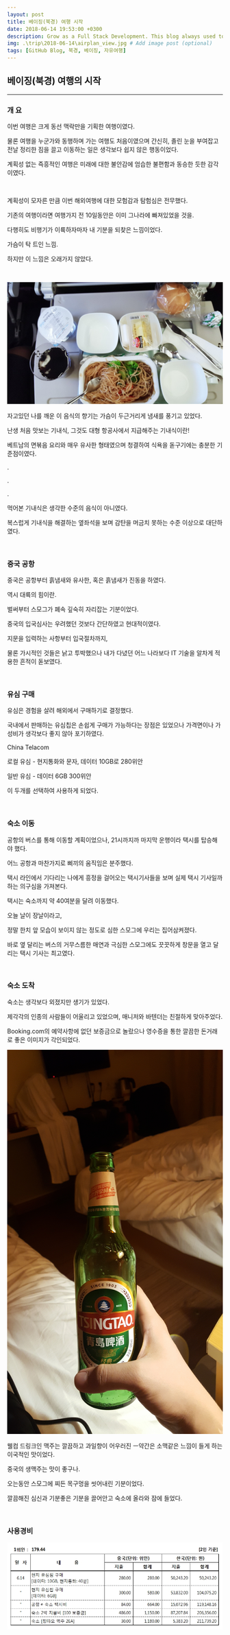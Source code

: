```yaml
---
layout: post
title: 베이징(북경) 여행 시작
date: 2018-06-14 19:53:00 +0300
description: Grow as a Full Stack Development. This blog always used to keep learning knowledge.
img: .\trip\2018-06-14\airplan_view.jpg # Add image post (optional)
tags: [GitHub Blog, 북경, 베이징, 자유여행]
---
```


## 베이징(북경) 여행의 시작

---

### **개   요**
  
  이번 여행은 크게 동선 맥락만을 기획한 여행이였다.  
  
  물론 여행을 누군가와 동행하며 가는 여행도 처음이였으며 간신히, 졸린 눈을 부여잡고 전날 정리한 짐을 끌고 이동하는 일은 생각보다 쉽지 않은 행동이었다.  
  
  계획성 없는 즉흥적인 여행은 미래에 대한 불안감에 엄습한 불편함과 동승한 듯한 감각이였다.  
  
  <br>

  
  계획성이 모자른 만큼 이번 해외여행에 대한 모험감과 탐험심은 전무했다.  
  
  기존의 여행이라면 여행가지 전 10일동안은 이미 그나라에 빠져있었을 것을.  

  다행히도 비행기가 이륙하자마자 내 기분을 되찾은 느낌이었다.  

  가슴이 탁 트인 느낌.

  하지만 이 느낌은 오래가지 않았다.
  
  <br>

  ![alt](..\assets\img\trip\2018-06-14\airplan_food.jpg)

  자고있던 나를 깨운 이 음식의 향기는 가슴이 두근거리게 냄새를 풍기고 있었다.

  난생 처음 맛보는 기내식, 그것도 대형 항공사에서 지급해주는 기내식이란!

  베트남의 면볶음 요리와 매우 유사한 형태였으며 청결하여 식욕을 돋구기에는 충분한 기준점이였다.

  .

  .
  
  .

  먹어본 기내식은 생각한 수준의 음식이 아니였다.

  복스럽게 기내식을 해결하는 옆좌석을 보며 감탄을 머금치 못하는 수준 이상으로 대단하였다.

  <br>

### **중국 공항**
  
  중국은 공항부터 흙냄새와 유사한, 혹은 흙냄새가 진동을 하였다.

  역시 대륙의 힘이란.

  벌써부터 스모그가 폐속 깊숙히 자리잡는 기분이었다.

  중국의 입국심사는 우려했던 것보다 간단하였고 현대적이였다.

  지문을 입력하는 사항부터 입국절차까지,
  
  물론 가시적인 것들은 낡고 투박했으나 내가 다녔던 어느 나라보다 IT 기술을 알차게 적용한 흔적이 돋보였다.

  <br>

### **유심 구매**

  유심은 경험을 살려 해외에서 구매하기로 결정했다.

  국내에서 판매하는 유심칩은 손쉽게 구매가 가능하다는 장점은 있었으나 가격면이나 가성비가 생각보다 좋지 않아 포기하였다.

  China Telacom

  로컬 유심 - 현지통화와 문자, 데이터 10GB로 280위안

  일반 유심 - 데이터 6GB 300위안

  이 두개를 선택하여 사용하게 되었다.

  <br>

### **숙소 이동**

  공항의 버스를 통해 이동할 계획이었으나, 21시까지까 마지막 운행이라 택시를 탑승해야 했다.

  어느 공항과 마찬가지로 삐끼의 움직임은 분주했다.

  택시 라인에서 기다리는 나에게 흥정을 걸어오는 택시기사들을 보며 실제 택시 기사일까 하는 의구심을 가져본다.

  택시는 숙소까지 약 40여분을 달려 이동했다.

  오늘 날이 장날이라고,

  정말 한치 앞 모습이 보이지 않는 정도로 심한 스모그에 우리는 집어삼켜졌다.

  바로 옆 달리는 버스의 거무스름한 매연과 극심한 스모그에도 끗끗하게 창문을 열고 달리는 택시 기사는 최고였다.

  <br>

### **숙소 도착**

  숙소는 생각보다 외졌지만 생기가 있었다.

  제각각의 인종의 사람들이 어울리고 있었으며, 매니저와 바텐더는 친절하게 맞아주었다.

  Booking.com의 예약사항에 없던 보증금으로 놀랐으나 영수증을 통한 깔끔한 돈거래로 좋은 이미지가 각인되었다.
  
![alt](..\assets\img\trip\2018-06-14\night_beer.jpg)

  웰컴 드링크인 맥주는 깔끔하고 과일향이 어우러진 ㅡ약간은 소맥같은 느낌이 들게 하는 이국적인 맛이었다.

  중국의 생맥주는 맛이 좋구나.

  오는동안 스모그에 찌든 목구멍을 씻어내린 기분이었다.

  깔끔해진 심신과 기분좋은 기분을 끌어안고 숙소에 올라와 잠에 들었다.

  <br>

### **사용경비**

![alt](..\assets\img\trip\2018-06-14\Used_Money.jpg)

